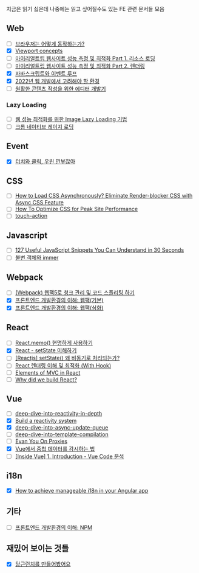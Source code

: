 지금은 읽기 싫은데 나중에는 읽고 싶어질수도 있는 FE 관련 문서들 모음

## Web
- [ ] [브라우저는 어떻게 동작하는가?](https://d2.naver.com/helloworld/59361)
- [x] [Viewport concepts](https://developer.mozilla.org/en-US/docs/Web/CSS/Viewport_concepts)
- [ ] [마이리얼트립 웹사이트 성능 측정 및 최적화 Part 1. 리소스 로딩](https://medium.com/myrealtrip-product/fe-website-perf-part1-6ae5b10e3433)
- [ ] [마이리얼트립 웹사이트 성능 측정 및 최적화 Part 2. 렌더링](https://medium.com/myrealtrip-product/fe-website-perf-part2-e0c7462ef822)
- [x] [자바스크립트와 이벤트 루프](https://meetup.toast.com/posts/89)
- [x] [2022년 웹 개발에서 고려해야 할 환경](https://engineering.linecorp.com/ko/blog/the-baseline-for-web-development-in-2022/)
- [ ] [원활한 콘텐츠 작성을 위한 에디터 개발기](https://www.bucketplace.co.kr/post/2020-09-18-%EC%9B%90%ED%99%9C%ED%95%9C-%EC%BD%98%ED%85%90%EC%B8%A0-%EC%9E%91%EC%84%B1%EC%9D%84-%EC%9C%84%ED%95%9C-%EC%97%90%EB%94%94%ED%84%B0-%EA%B0%9C%EB%B0%9C%EA%B8%B0/)

### Lazy Loading
- [ ] [웹 성능 최적화를 위한 Image Lazy Loading 기법](https://helloinyong.tistory.com/297)
- [ ] [크롬 네이티브 레이지 로딩](https://meetup.toast.com/posts/183)

## Event
- [x] [터치와 클릭, 우린 깐부잖아](https://ui.toast.com/weekly-pick/ko_20220106)


## CSS
- [ ] [How to Load CSS Asynchronously? Eliminate Render-blocker CSS with Async CSS Feature](https://www.holisticseo.digital/pagespeed/async-css/)
- [ ] [How To Optimize CSS for Peak Site Performance](https://kinsta.com/blog/optimize-css/)
- [ ] [touch-action](https://developer.mozilla.org/en-US/docs/Web/CSS/touch-action)

## Javascript
- [ ] [127 Useful JavaScript Snippets You Can Understand in 30 Seconds](https://morioh.com/p/a76bc7d72226?f=5c224490c513a556c9042463&fbclid=IwAR0JuBSgDxSmaoNhrEnKS42cw2TrRUbTSVXbDueOhwmh-Q7z01sSY6v8njU)
- [ ] [불변 객체와 immer](https://ui.toast.com/weekly-pick/ko_20220217)

## Webpack
- [ ] [(Webpack) 웹팩5로 청크 관리 및 코드 스플리팅 하기](https://www.zerocho.com/category/Webpack/post/58ad4c9d1136440018ba44e7)
- [x] [프론트엔드 개발환경의 이해: 웹팩(기본)](https://jeonghwan-kim.github.io/series/2019/12/10/frontend-dev-env-webpack-basic.html)
- [x] [프론트엔드 개발환경의 이해: 웹팩(심화)](https://jeonghwan-kim.github.io/series/2020/01/02/frontend-dev-env-webpack-intermediate.html)

## React
- [ ] [React.memo() 현명하게 사용하기](https://ui.toast.com/weekly-pick/ko_20190731)
- [x] [React - setState 이해하기](https://taenami.tistory.com/49)
- [ ] [[Reactjs] setState() 왜 비동기로 처리되는가?](https://dongmin-jang.medium.com/reactjs-setstate-%EC%99%9C-%EB%B9%84%EB%8F%99%EA%B8%B0%EB%A1%9C-%EC%B2%98%EB%A6%AC%EB%90%98%EB%8A%94%EA%B0%80-8197d707ca6a)
- [ ] [React 렌더링 이해 및 최적화 (With Hook)](https://medium.com/vingle-tech-blog/react-%EB%A0%8C%EB%8D%94%EB%A7%81-%EC%9D%B4%ED%95%B4%ED%95%98%EA%B8%B0-f255d6569849)
- [ ] [Elements of MVC in React](https://medium.com/swlh/elements-of-mvc-in-react-9382de427c09)
- [ ] [Why did we build React?](https://reactjs.org/blog/2013/06/05/why-react.htmla)

## Vue
- [ ] [deep-dive-into-reactivity-in-depth](https://github.com/pistis/vuejs-deep-dive)
- [x] [Build a reactivity system](https://www.vuemastery.com/courses/advanced-components/build-a-reactivity-system/)
- [x] [deep-dive-into-async-update-queue](https://github.com/pistis/vuejs-deep-dive/blob/master/v2.5.21/deep-dive-into-async-update-queue.md)
- [ ] [deep-dive-into-template-compilation](https://github.com/pistis/vuejs-deep-dive/blob/master/v2.5.21/deep-dive-into-template-compilation.md)
- [ ] [Evan You On Proxies](https://www.vuemastery.com/courses/advanced-components/evan-you-on-proxies)
- [x] [Vue에서 중첩 데이터를 감시하는 법](https://ui.toast.com/weekly-pick/ko_20190307)
- [ ] [[Inside Vue] 1. Introduction - Vue Code 분석](https://beomy.github.io/tech/vuejs/introduction-vue-code-analysis/)

## i18n
- [x] [How to achieve manageable i18n in your Angular app](https://medium.com/whozapp/how-to-achieve-manageable-i18n-in-your-angular-app-2f13f2637260)

## 기타
- [ ] [프론트엔드 개발환경의 이해: NPM](https://jeonghwan-kim.github.io/series/2019/12/09/frontend-dev-env-npm.html)

## 재밌어 보이는 것들
- [x] [당근런치를 만들어봤어요](https://medium.com/daangn/%EB%8B%B9%EA%B7%BC%EB%9F%B0%EC%B9%98%EB%A5%BC-%EB%A7%8C%EB%93%A4%EC%96%B4%EB%B4%A4%EC%96%B4%EC%9A%94-18c368552da6)
